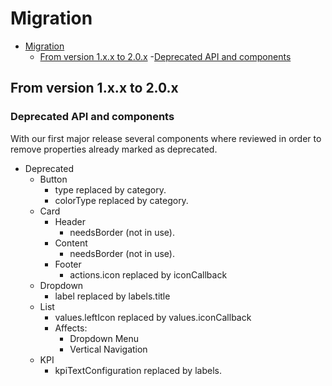 # Migration

- [Migration](#migration)
    - [From version 1.x.x to 2.0.x](#from-version-1xx-to-20x)
        -[Deprecated API and components](#deprecated-api-and-components)

## From version 1.x.x to 2.0.x

### Deprecated API and components

With our first major release several components where reviewed in order to remove properties already marked as deprecated.

- Deprecated
    - Button 
        - type replaced by category.
        - colorType replaced by category.
    - Card
        - Header
            - needsBorder (not in use).
        - Content
            - needsBorder (not in use).
        - Footer    
            - actions.icon replaced by iconCallback
    - Dropdown
        - label replaced by labels.title
    - List
        - values.leftIcon replaced by values.iconCallback
        - Affects:
            - Dropdown Menu
            - Vertical Navigation 
    - KPI
        - kpiTextConfiguration replaced by labels.
